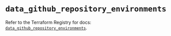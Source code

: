 # `data_github_repository_environments`

Refer to the Terraform Registry for docs: [`data_github_repository_environments`](https://registry.terraform.io/providers/integrations/github/6.7.1/docs/data-sources/repository_environments).
